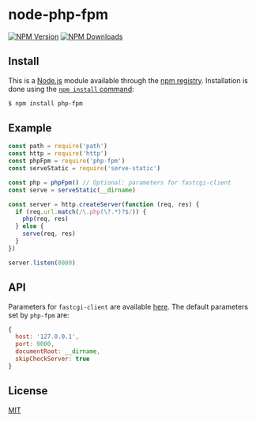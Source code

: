 # node-php-fpm

[![NPM Version][npm-image]][npm-url]
[![NPM Downloads][downloads-image]][downloads-url]


## Install

This is a [Node.js](https://nodejs.org/en/) module available through the
[npm registry](https://www.npmjs.com/). Installation is done using the
[`npm install` command](https://docs.npmjs.com/getting-started/installing-npm-packages-locally):

```sh
$ npm install php-fpm
```

## Example

```js
const path = require('path')
const http = require('http')
const phpFpm = require('php-fpm')
const serveStatic = require('serve-static')

const php = phpFpm() // Optional: parameters for fastcgi-client
const serve = serveStatic(__dirname)

const server = http.createServer(function (req, res) {
  if (req.url.match(/\.php(\?.*)?$/)) {
    php(req, res)
  } else {
    serve(req, res)
  }
})

server.listen(8080)
```

## API

Parameters for `fastcgi-client` are available [here](https://github.com/LastLeaf/node-fastcgi-client#api). The default parameters set by `php-fpm` are:

```js
{
  host: '127.0.0.1',
  port: 9000,
  documentRoot: __dirname,
  skipCheckServer: true
}
```

## License

[MIT](LICENSE)

[npm-image]: https://img.shields.io/npm/v/php-fpm.svg
[npm-url]: https://npmjs.org/package/php-fpm
[downloads-image]: https://img.shields.io/npm/dm/php-fpm.svg
[downloads-url]: https://npmjs.org/package/php-fpm
